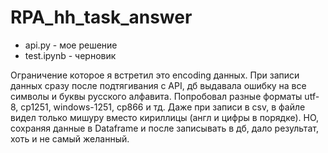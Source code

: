 # RPA_hh_task_answer

- api.py - мое решение
- test.ipynb - черновик

Ограничение которое я встретил это encoding данных. При записи данных сразу после подтягивания с API, дб выдавала ошибку на все символы и буквы русского алфавита. Попробовал разные форматы utf-8, cp1251, windows-1251, cp866 и тд. Даже при записи в csv, в файле видел только мишуру вместо кириллицы (англ и цифры в порядке). НО, сохраняя данные в Dataframe и после записывать в дб, дало результат, хоть и не самый желанный.  
